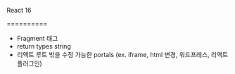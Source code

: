 React 16

==========

- Fragment 태그
- return types string
- 리액트 루트 밖을 수정 가능한 portals (ex. iframe, html 변경, 워드프레스, 리액트 플러그인)

